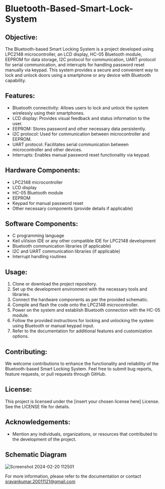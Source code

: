 # Bluetooth-Based-Smart-Lock-System

## Objective:
The Bluetooth-based Smart Locking System is a project developed using LPC2148 microcontroller, an LCD display, HC-05 Bluetooth module, EEPROM for data storage, I2C protocol for communication, UART protocol for serial communication, and interrupts for handling password reset manually via keypad. This system provides a secure and convenient way to lock and unlock doors using a smartphone or any device with Bluetooth capability.

## Features:
- Bluetooth connectivity: Allows users to lock and unlock the system wirelessly using their smartphones.
- LCD display: Provides visual feedback and status information to the user.
- EEPROM: Stores password and other necessary data persistently.
- I2C protocol: Used for communication between microcontroller and EEPROM.
- UART protocol: Facilitates serial communication between microcontroller and other devices.
- Interrupts: Enables manual password reset functionality via keypad.

## Hardware Components:
- LPC2148 microcontroller
- LCD display
- HC-05 Bluetooth module
- EEPROM
- Keypad for manual password reset
- Other necessary components (provide details if applicable)

## Software Components:
- C programming language
- Keil uVision IDE or any other compatible IDE for LPC2148 development
- Bluetooth communication libraries (if applicable)
- I2C and UART communication libraries (if applicable)
- Interrupt handling routines

## Usage:
1. Clone or download the project repository.
2. Set up the development environment with the necessary tools and libraries.
3. Connect the hardware components as per the provided schematic.
4. Compile and flash the code onto the LPC2148 microcontroller.
5. Power on the system and establish Bluetooth connection with the HC-05 module.
6. Follow the provided instructions for locking and unlocking the system using Bluetooth or manual keypad input.
7. Refer to the documentation for additional features and customization options.

## Contributing:
We welcome contributions to enhance the functionality and reliability of the Bluetooth-based Smart Locking System. Feel free to submit bug reports, feature requests, or pull requests through GitHub.

## License:
This project is licensed under the [insert your chosen license here] License. See the LICENSE file for details.

## Acknowledgements:
- Mention any individuals, organizations, or resources that contributed to the development of the project.
## Schematic Diagram 
![Screenshot 2024-02-20 112501](https://github.com/maybesravan/Bluetooth-Based-Smart-Lock-System-/assets/81691560/124b16fd-4f3c-410a-b9f8-2f0ce7be876b)


For more information, please refer to the documentation or contact sravankumar.20011121@gmail.com


